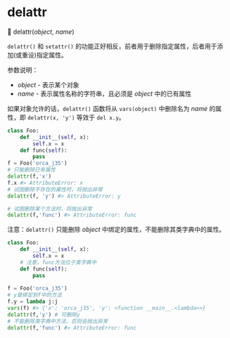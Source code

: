 # delattr

🔨 delattr(*object*, *name*)

`delattr()` 和 `setattr()` 的功能正好相反，前者用于删除指定属性，后者用于添加(或重设)指定属性。

参数说明：

- *object* - 表示某个对象
- *name* - 表示属性名称的字符串，且必须是 *object* 中的已有属性

如果对象允许的话，`delattr()` 函数将从 `vars(object)` 中删除名为 *name* 的属性，即 `delattr(x, 'y')` 等效于 `del x.y`。

```python
class Foo:
    def __init__(self, x):
        self.x = x
    def func(self):
        pass
f = Foo('orca_j35')
# 只能删除已有属性
delattr(f,'x')
f.x #> AttributeError: x
# 试图删除不存在的属性时，将抛出异常
delattr(f, 'y') #> AttributeError: y

# 试图删除某个方法时，将抛出异常
delattr(f,'func') #> AttributeError: func
```

注意：`delattr()` 只能删除 *object* 中绑定的属性，不能删除其类字典中的属性。

```python
class Foo:
    def __init__(self, x):
        self.x = x
    # 注意，func方法位于类字典中
    def func(self):
        pass
    
f = Foo('orca_j35')
# y是绑定到f中的方法
f.y = lambda j:j
vars(f) #> {'x': 'orca_j35', 'y': <function __main__.<lambda>>}
delattr(f,'y') # 可删除y
# 不能删除类字典中方法，否则会抛出异常
delattr(f,'func') #> AttributeError: func
```

